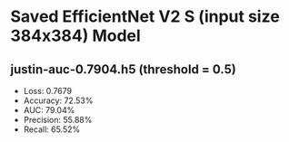 # Saved EfficientNet V2 S (input size 384x384) Model

## justin-auc-0.7904.h5 (threshold = 0.5)
- Loss: 0.7679
- Accuracy: 72.53%
- AUC: 79.04%
- Precision: 55.88%
- Recall: 65.52%